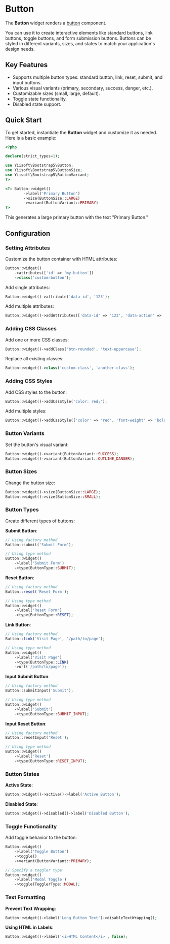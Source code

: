 # Button

The **Button** widget renders a [button](https://getbootstrap.com/docs/5.3/components/buttons/#base-class) component.

You can use it to create interactive elements like standard buttons, link buttons, toggle buttons, and form submission
buttons. Buttons can be styled in different variants, sizes, and states to match your application's design needs.

## Key Features
- Supports multiple button types: standard button, link, reset, submit, and input buttons.
- Various visual variants (primary, secondary, success, danger, etc.).
- Customizable sizes (small, large, default).
- Toggle state functionality.
- Disabled state support.

## Quick Start
To get started, instantiate the **Button** widget and customize it as needed. Here is a basic example:

```php
<?php

declare(strict_types=1);

use Yiisoft\Bootstrap5\Button;
use Yiisoft\Bootstrap5\ButtonSize;
use Yiisoft\Bootstrap5\ButtonVariant;
?>

<?= Button::widget()
        ->label('Primary Button')
        ->size(ButtonSize::LARGE)
        ->variant(ButtonVariant::PRIMARY)
?>
```

This generates a large primary button with the text "Primary Button."

## Configuration

### Setting Attributes
Customize the button container with HTML attributes:

```php
Button::widget()
    ->attributes(['id' => 'my-button'])
    ->class('custom-button');
```

Add single attributes:

```php
Button::widget()->attribute('data-id', '123');
```

Add multiple attributes:

```php
Button::widget()->addAttributes(['data-id' => '123', 'data-action' => 'submit']);
```

### Adding CSS Classes
Add one or more CSS classes:

```php
Button::widget()->addClass('btn-rounded', 'text-uppercase');
```

Replace all existing classes:

```php
Button::widget()->class('custom-class', 'another-class');
```

### Adding CSS Styles
Add CSS styles to the button:

```php
Button::widget()->addCssStyle('color: red;');
```

Add multiple styles:

```php
Button::widget()->addCssStyle(['color' => 'red', 'font-weight' => 'bold']);
```

### Button Variants
Set the button's visual variant:

```php
Button::widget()->variant(ButtonVariant::SUCCESS);
Button::widget()->variant(ButtonVariant::OUTLINE_DANGER);
```

### Button Sizes
Change the button size:

```php
Button::widget()->size(ButtonSize::LARGE);
Button::widget()->size(ButtonSize::SMALL);
```

### Button Types
Create different types of buttons:

**Submit Button**:
```php
// Using factory method
Button::submit('Submit Form');

// Using type method
Button::widget()
    ->label('Submit Form')
    ->type(ButtonType::SUBMIT);
```

**Reset Button**:
```php
// Using factory method
Button::reset('Reset Form');

// Using type method
Button::widget()
    ->label('Reset Form')
    ->type(ButtonType::RESET);
```

**Link Button**:
```php
// Using factory method
Button::link('Visit Page', '/path/to/page');

// Using type method
Button::widget()
    ->label('Visit Page')
    ->type(ButtonType::LINK)
    ->url('/path/to/page');
```

**Input Submit Button**:
```php
// Using factory method
Button::submitInput('Submit');

// Using type method
Button::widget()
    ->label('Submit')
    ->type(ButtonType::SUBMIT_INPUT);
```

**Input Reset Button**:
```php
// Using factory method
Button::resetInput('Reset');

// Using type method
Button::widget()
    ->label('Reset')
    ->type(ButtonType::RESET_INPUT);
```

### Button States

**Active State**:
```php
Button::widget()->active()->label('Active Button');
```

**Disabled State**:
```php
Button::widget()->disabled()->label('Disabled Button');
```

### Toggle Functionality
Add toggle behavior to the button:

```php
Button::widget()
    ->label('Toggle Button')
    ->toggle()
    ->variant(ButtonVariant::PRIMARY);

// Specify a toggler type
Button::widget()
    ->label('Modal Toggle')
    ->toggle(TogglerType::MODAL);
```

### Text Formatting

**Prevent Text Wrapping**:
```php
Button::widget()->label('Long Button Text')->disableTextWrapping();
```

**Using HTML in Labels**:
```php
Button::widget()->label('<i>HTML Content</i>', false);
```
